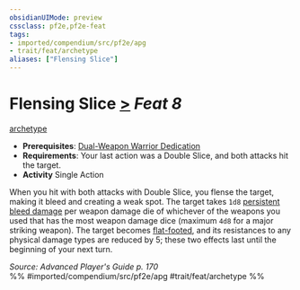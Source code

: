 ```yaml
---
obsidianUIMode: preview
cssclass: pf2e,pf2e-feat
tags:
- imported/compendium/src/pf2e/apg
- trait/feat/archetype
aliases: ["Flensing Slice"]
---
```

# Flensing Slice  [>](chapter-9-playing-the-game.md#Actions "Single Action") *Feat 8*  
[archetype](archetype.md)  

- **Prerequisites**: [Dual-Weapon Warrior Dedication](dual-weapon-warrior-dedication-apg.md)
- **Requirements**: Your last action was a Double Slice, and both attacks hit the target.
- **Activity** Single Action

When you hit with both attacks with Double Slice, you flense the target, making it bleed and creating a weak spot. The target takes `1d8` [persistent bleed damage](conditions.md#Persistent%20Damage) per weapon damage die of whichever of the weapons you used that has the most weapon damage dice (maximum `4d8` for a major striking weapon). The target becomes [flat-footed](conditions.md#Flat-footed), and its resistances to any physical damage types are reduced by 5; these two effects last until the beginning of your next turn.

*Source: Advanced Player's Guide p. 170*  
%% #imported/compendium/src/pf2e/apg #trait/feat/archetype %%